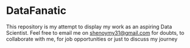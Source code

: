 # DataFanatic
This repository is my attempt to display my work as an aspiring Data Scientist. Feel free to email me on shenoymy31@gmail.com for doubts, to collaborate with me, for job opportunities or just to discuss my journey 
